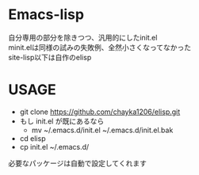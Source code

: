 # Emacs-lisp
自分専用の部分を除きつつ、汎用的にしたinit.el  
minit.elは同様の試みの失敗例、全然小さくなってなかった  
site-lisp以下は自作のelisp
# USAGE
* git clone https://github.com/chayka1206/elisp.git
* もし init.el が既にあるなら
  * mv ~/.emacs.d/init.el ~/.emacs.d/init.el.bak
* cd elisp
* cp init.el ~/.emacs.d/
    
必要なパッケージは自動で設定してくれます

